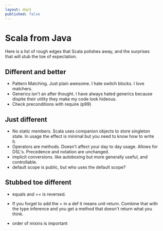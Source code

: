 ```yaml
---
layout: day1
published: false
---
```

Scala from Java
===============

Here is a list of rough edges that Scala polishes away, and the surprises that will stub the toe of expectation.

Different and better
--------------------
* Pattern Matching. Just plain awesome. I hate switch blocks. I love matchers.
* Generics isn't an after thought. I have always hated generics because dispite their utility they make my code look hideous.
* Check preconditions with require (p99)


Just different
--------------
* No static members. Scala uses companion objects to store singleton state. In usage the effect is minimal but you need to know how to write it.
* Operators are methods. Doesn't affect your day to day usage. Allows for DSL's. Precedence and notation are unchanged.
* implicit conversions. like autoboxing but more generally useful, and controllable.
* default scope is public, but who uses the default scope?

Stubbed toe different
----------------------
* equals and == is reversed.
* If you forget to add the = in a def it means unit return. Combine
that with the type inference and you get a method that doesn't return
what you think.

* order of mixins is important



